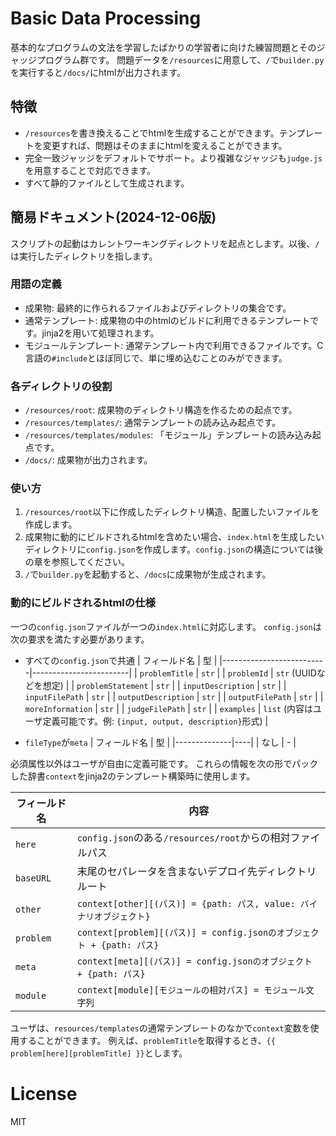 # Basic Data Processing
基本的なプログラムの文法を学習したばかりの学習者に向けた練習問題とそのジャッジプログラム群です。
問題データを`/resources`に用意して、`/`で`builder.py`を実行すると`/docs/`にhtmlが出力されます。

## 特徴
- `/resources`を書き換えることでhtmlを生成することができます。テンプレートを変更すれば、問題はそのままにhtmlを変えることができます。
- 完全一致ジャッジをデフォルトでサポート。より複雑なジャッジも`judge.js`を用意することで対応できます。
- すべて静的ファイルとして生成されます。

## 簡易ドキュメント(2024-12-06版)
スクリプトの起動はカレントワーキングディレクトリを起点とします。以後、`/`は実行したディレクトリを指します。

### 用語の定義
- 成果物: 最終的に作られるファイルおよびディレクトリの集合です。
- 通常テンプレート: 成果物の中のhtmlのビルドに利用できるテンプレートです。jinja2を用いて処理されます。
- モジュールテンプレート: 通常テンプレート内で利用できるファイルです。C言語の`#include`とほぼ同じで、単に埋め込むことのみができます。

### 各ディレクトリの役割
- `/resources/root`: 成果物のディレクトリ構造を作るための起点です。
- `/resources/templates/`: 通常テンプレートの読み込み起点です。
- `/resources/templates/modules`: 「モジュール」テンプレートの読み込み起点です。
- `/docs/`: 成果物が出力されます。

### 使い方
1. `/resources/root`以下に作成したディレクトリ構造、配置したいファイルを作成します。
2. 成果物に動的にビルドされるhtmlを含めたい場合、`index.html`を生成したいディレクトリに`config.json`を作成します。`config.json`の構造については後の章を参照してください。
3. `/`で`builder.py`を起動すると、`/docs`に成果物が生成されます。

### 動的にビルドされるhtmlの仕様
一つの`config.json`ファイルが一つの`index.html`に対応します。
`config.json`は次の要求を満たす必要があります。

- すべての`config.json`で共通
| フィールド名             | 型                     |
|--------------------------|------------------------|
| `problemTitle`          | `str`                  |
| `problemId`             | `str` (UUIDなどを想定) |
| `problemStatement`      | `str`                  |
| `inputDescription`      | `str`                  |
| `inputFilePath`         | `str`                  |
| `outputDescription`     | `str`                  |
| `outputFilePath`        | `str`                  |
| `moreInformation`       | `str`                  |
| `judgeFilePath`         | `str`                  |
| `examples`              | `list` (内容はユーザ定義可能です。例: `{input, output, description}`形式) |

- `fileType`が`meta`
| フィールド名 | 型 |
|--------------|----|
| なし         | -  |


必須属性以外はユーザが自由に定義可能です。
これらの情報を次の形でパックした辞書`context`をjinja2のテンプレート構築時に使用します。

| フィールド名   | 内容                                                                 |
|----------------|----------------------------------------------------------------------|
| `here`         | `config.json`のある`/resources/root`からの相対ファイルパス           |
| `baseURL`      | 末尾のセパレータを含まないデプロイ先ディレクトリルート               |
| `other`        | `context[other][(パス)] = {path: パス, value: バイナリオブジェクト}` |
| `problem`      | `context[problem][(パス)] = config.jsonのオブジェクト + {path: パス}`|
| `meta`         | `context[meta][(パス)] = config.jsonのオブジェクト + {path: パス}`   |
| `module`       | `context[module][モジュールの相対パス] = モジュール文字列`           |

ユーザは、`resources/templates`の通常テンプレートのなかで`context`変数を使用することができます。
例えば、`problemTitle`を取得するとき、`{{ problem[here][problemTitle] }}`とします。

# License
MIT
